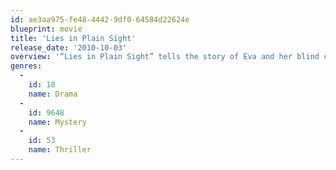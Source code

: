 ```yaml
---
id: ae3aa975-fe48-4442-9df0-64584d22624e
blueprint: movie
title: 'Lies in Plain Sight'
release_date: '2010-10-03'
overview: '“Lies in Plain Sight” tells the story of Eva and her blind cousin Sofia (Martha Higareda), who were inseparable as children, with Eva the loyal companion who helped Sofia through her tough adolescent years. When Eva suddenly commits suicide, Sofia rushes home to her father, Hector (Benito Martinez), and Eva’s parents, Marisol (Rosie Perez) and Rafael (Yul Vásquez), to find answers. But the more she delves into Eva’s life, questioning her past boyfriends Ethan (Chad Michael Murray) and Christian (Christoph Sanders), the more Sofia realizes that their childhood was actually filled with dark, disturbing secrets.'
genres:
  -
    id: 18
    name: Drama
  -
    id: 9648
    name: Mystery
  -
    id: 53
    name: Thriller
---
```

